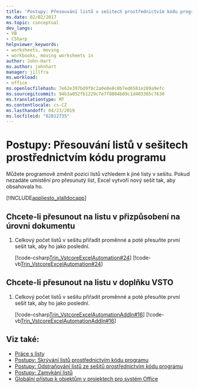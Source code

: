 ```yaml
---
title: 'Postupy: Přesouvání listů v sešitech prostřednictvím kódu programu'
ms.date: 02/02/2017
ms.topic: conceptual
dev_langs:
- VB
- CSharp
helpviewer_keywords:
- worksheets, moving
- workbooks, moving worksheets in
author: John-Hart
ms.author: johnhart
manager: jillfra
ms.workload:
- office
ms.openlocfilehash: 7e62e397bd9f8c2a0e8e8c8b7ed6581e289a9efc
ms.sourcegitcommit: 94b3a052fb1229c7e7f8804b09c1d403385c7630
ms.translationtype: MT
ms.contentlocale: cs-CZ
ms.lasthandoff: 04/23/2019
ms.locfileid: "62812735"
---
```

# <a name="how-to-programmatically-move-worksheets-within-workbooks"></a>Postupy: Přesouvání listů v sešitech prostřednictvím kódu programu
  Můžete programově změnit pozici listů vzhledem k jiné listy v sešitu. Pokud nezadáte umístění pro přesunutý list, Excel vytvoří nový sešit tak, aby obsahovala ho.

 [!INCLUDE[appliesto_xlalldocapp](../vsto/includes/appliesto-xlalldocapp-md.md)]

## <a name="to-move-a-worksheet-in-a-document-level-customization"></a>Chcete-li přesunout na listu v přizpůsobení na úrovni dokumentu

1. Celkový počet listů v sešitu přiřadit proměnné a poté přesuňte první sešit tak, aby ho jako poslední.

     [!code-csharp[Trin_VstcoreExcelAutomation#24](../vsto/codesnippet/CSharp/Trin_VstcoreExcelAutomationCS/Sheet1.cs#24)]
     [!code-vb[Trin_VstcoreExcelAutomation#24](../vsto/codesnippet/VisualBasic/Trin_VstcoreExcelAutomation/Sheet1.vb#24)]

## <a name="to-move-a-worksheet-in-a-vsto-add-in"></a>Chcete-li přesunout na listu v doplňku VSTO

1. Celkový počet listů v sešitu přiřadit proměnné a poté přesuňte první sešit tak, aby ho jako poslední.

     [!code-csharp[Trin_VstcoreExcelAutomationAddIn#16](../vsto/codesnippet/CSharp/trin_vstcoreexcelautomationaddin/ThisAddIn.cs#16)]
     [!code-vb[Trin_VstcoreExcelAutomationAddIn#16](../vsto/codesnippet/VisualBasic/trin_vstcoreexcelautomationaddin/ThisAddIn.vb#16)]

## <a name="see-also"></a>Viz také:
- [Práce s listy](../vsto/working-with-worksheets.md)
- [Postupy: Skrývání listů prostřednictvím kódu programu](../vsto/how-to-programmatically-hide-worksheets.md)
- [Postupy: Odstraňování listů ze sešitů prostřednictvím kódu programu](../vsto/how-to-programmatically-delete-worksheets-from-workbooks.md)
- [Postupy: Zamykání listů](../vsto/how-to-programmatically-protect-worksheets.md)
- [Globální přístup k objektům v projektech pro systém Office](../vsto/global-access-to-objects-in-office-projects.md)
